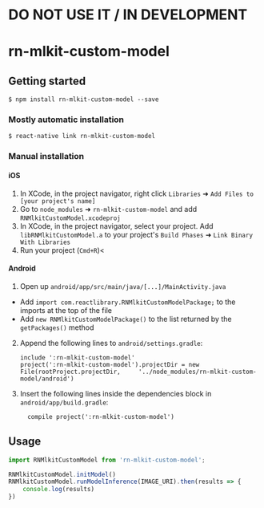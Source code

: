 # DO NOT USE IT / IN DEVELOPMENT




# rn-mlkit-custom-model

## Getting started

`$ npm install rn-mlkit-custom-model --save`

### Mostly automatic installation

`$ react-native link rn-mlkit-custom-model`

### Manual installation


#### iOS

1. In XCode, in the project navigator, right click `Libraries` ➜ `Add Files to [your project's name]`
2. Go to `node_modules` ➜ `rn-mlkit-custom-model` and add `RNMlkitCustomModel.xcodeproj`
3. In XCode, in the project navigator, select your project. Add `libRNMlkitCustomModel.a` to your project's `Build Phases` ➜ `Link Binary With Libraries`
4. Run your project (`Cmd+R`)<

#### Android

1. Open up `android/app/src/main/java/[...]/MainActivity.java`
  - Add `import com.reactlibrary.RNMlkitCustomModelPackage;` to the imports at the top of the file
  - Add `new RNMlkitCustomModelPackage()` to the list returned by the `getPackages()` method
2. Append the following lines to `android/settings.gradle`:
  	```
  	include ':rn-mlkit-custom-model'
  	project(':rn-mlkit-custom-model').projectDir = new File(rootProject.projectDir, 	'../node_modules/rn-mlkit-custom-model/android')
  	```
3. Insert the following lines inside the dependencies block in `android/app/build.gradle`:
  	```
      compile project(':rn-mlkit-custom-model')
  	```



## Usage
```javascript
import RNMlkitCustomModel from 'rn-mlkit-custom-model';

RNMlkitCustomModel.initModel()
RNMlkitCustomModel.runModelInference(IMAGE_URI).then(results => {
	console.log(results)
})
```
  
